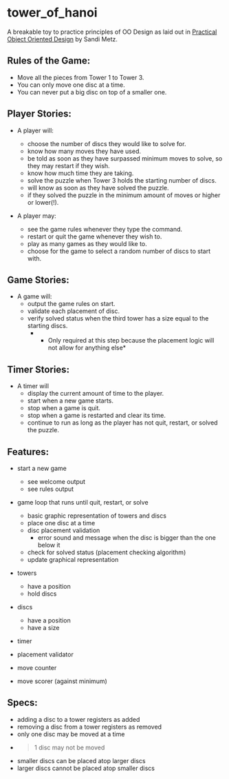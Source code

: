 # tower_of_hanoi
A breakable toy to practice principles of OO Design as laid out in [Practical Object Oriented Design](http://www.poodr.com/) by Sandi Metz.

## Rules of the Game:
- Move all the pieces from Tower 1 to Tower 3.
- You can only move one disc at a time.
- You can never put a big disc on top of a smaller one.

## Player Stories:
- A player will:
  - choose the number of discs they would like to solve for.
  - know how many moves they have used.
  - be told as soon as they have surpassed minimum moves to solve, so they may restart if they wish.
  - know how much time they are taking.
  - solve the puzzle when Tower 3 holds the starting number of discs.
  - will know as soon as they have solved the puzzle.
  - if they solved the puzzle in the minimum amount of moves or higher or lower(!).

- A player may:
  - see the game rules whenever they type the command.
  - restart or quit the game whenever they wish to.
  - play as many games as they would like to.
  - choose for the game to select a random number of discs to start with.


## Game Stories:
- A game will:
  - output the game rules on start.
  - validate each placement of disc.
  - verify solved status when the third tower has a size equal to the starting discs.
    - * Only required at this step because the placement logic will not allow for anything else*

## Timer Stories:
- A timer will
  - display the current amount of time to the player.
  - start when a new game starts.
  - stop when a game is quit.
  - stop when a game is restarted and clear its time.
  - continue to run as long as the player has not quit, restart, or solved the puzzle.


## Features:
- start a new game
  - see welcome output
  - see rules output
- game loop that runs until quit, restart, or solve
  - basic graphic representation of towers and discs
  - place one disc at a time
  - disc placement validation
    - error sound and message when the disc is bigger than the one below it
  - check for solved status (placement checking algorithm)
  - update graphical representation

- towers
  - have a position
  - hold discs

- discs
  - have a position
  - have a size

- timer
- placement validator
- move counter
- move scorer (against minimum)

## Specs:
- adding a disc to a tower registers as added
- removing a disc from a tower registers as removed
- only one disc may be moved at a time
- >1 disc may not be moved
- smaller discs can be placed atop larger discs
- larger discs cannot be placed atop smaller discs
